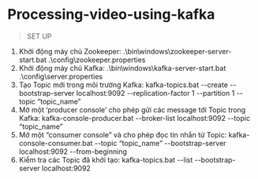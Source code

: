 # Processing-video-using-kafka

> SET UP
1. Khởi động máy chủ Zookeeper: .\bin\windows\zookeeper-server-start.bat .\config\zookeeper.properties
2. Khởi động máy chủ Kafka: .\bin\windows\kafka-server-start.bat .\config\server.properties
3. Tạo Topic mới trong môi trường Kafka:
   kafka-topics.bat --create --bootstrap-server localhost:9092 --replication-factor 1 --partition 1 --topic “topic_name”
4. Mở một ‘producer console’ cho phép gửi các message tới Topic trong Kafka:
   kafka-console-producer.bat --broker-list localhost:9092 --topic “topic_name”
5. Mở một “consumer console” và cho phép đọc tin nhắn từ Topic:
   kafka-console-consumer.bat --topic “topic_name” --bootstrap-server localhost:9092 --from-beginning
6. Kiểm tra các Topic đã khởi tạo:
   kafka-topics.bat --list --bootstrap-server localhost:9092
